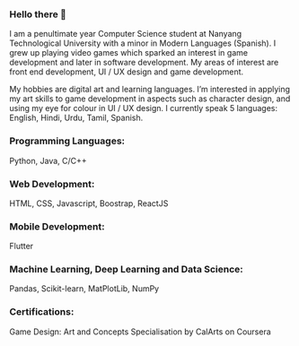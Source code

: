 ### Hello there 👋

I am a penultimate year Computer Science student at Nanyang Technological University with a minor in Modern Languages &#40;Spanish&#41;. I grew up playing video games which sparked an interest in game development and later in software development. My areas of interest are front end development, UI / UX design and game development.

My hobbies are digital art and learning languages. I’m interested in applying my art skills to game development in aspects such as character design, and using my eye for colour in UI / UX design. I currently speak 5 languages: English, Hindi, Urdu, Tamil, Spanish.

### Programming Languages:
  Python, Java, C/C++

### Web Development:
  HTML, CSS, Javascript, Boostrap, ReactJS</p>

### Mobile Development:
  Flutter

### Machine Learning, Deep Learning and Data Science:
  Pandas, Scikit-learn, MatPlotLib, NumPy

### Certifications:
  Game Design: Art and Concepts Specialisation by CalArts on Coursera

<!--
**fath3725/fath3725** is a ✨ _special_ ✨ repository because its `README.md` (this file) appears on your GitHub profile.

Here are some ideas to get you started:

- 🔭 I’m currently working on ...
- 🌱 I’m currently learning ...
- 👯 I’m looking to collaborate on ...
- 🤔 I’m looking for help with ...
- 💬 Ask me about ...
- 📫 How to reach me: ...
- 😄 Pronouns: ...
- ⚡ Fun fact: ...
-->
